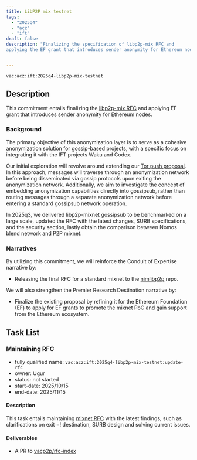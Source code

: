 ```yaml
---
title: LibP2P mix testnet
tags:
  - "2025q4"
  - "acz"
  - "ift"
draft: false
description: "Finalizing the specification of libp2p-mix RFC and
applying the EF grant that introduces sender anonymity for Ethereum nodes"


---
```


`vac:acz:ift:2025q4-libp2p-mix-testnet`

## Description
This commitment entails finalizing the [libp2p-mix RFC](https://rfc.vac.dev/vac/raw/mix) and
applying EF grant that introduces sender anonymity for Ethereum nodes. 
 
### Background
The primary objective of this anonymization layer is to serve as a cohesive anonymization solution 
for gossip-based projects, with a specific focus on integrating it with the IFT projects Waku and Codex.

Our initial exploration will revolve around extending our [Tor push proposal](https://rfc.vac.dev/spec/46/).
In this approach, messages will traverse through an anonymization network before being disseminated
via gossip protocols upon exiting the anonymization network.
Additionally, we aim to investigate the concept of embedding anonymization capabilities directly into gossipsub,
rather than routing messages through a separate anonymization network before entering a standard gossipsub network operation.

In 2025q3, we delivered libp2p-mixnet gossipsub to be benchmarked on a large scale, 
updated the RFC with the latest changes, SURB specifications, and the security section, 
lastly obtain the comparison between Nomos blend network and P2P mixnet.

### Narratives
By utilizing this commitment, 
we will reinforce the Conduit of Expertise narrative by:
* Releasing the final RFC for a standard mixnet to the [nimlibp2p](https://github.com/vacp2p/nim-libp2p) repo. 

We will also strengthen the Premier Research Destination narrative by:
* Finalize the existing proposal by refining it for the Ethereum Foundation (EF) to apply for EF grants
to promote the mixnet PoC and gain support from the Ethereum ecosystem.

## Task List

### Maintaining RFC
* fully qualified name: `vac:acz:ift:2025q4-libp2p-mix-testnet:update-rfc`
* owner: Ugur
* status: not started
* start-date: 2025/10/15
* end-date: 2025/11/15

#### Description
This task entails maintaining [mixnet RFC](https://rfc.vac.dev/vac/raw/mix) 
with the latest findings, such as clarifications on exit =! destination, SURB design and solving current issues. 

#### Deliverables

* A PR to [vacp2p/rfc-index](https://github.com/vacp2p/rfc-index)

